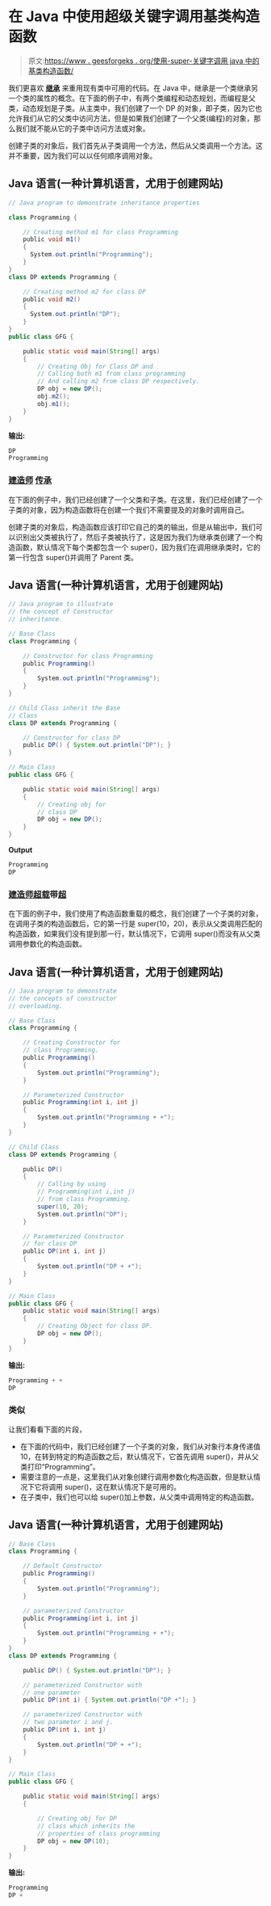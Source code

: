 # 在 Java 中使用超级关键字调用基类构造函数

> 原文:[https://www . geesforgeks . org/使用-super-关键字调用 java 中的基类构造函数/](https://www.geeksforgeeks.org/using-the-super-keyword-to-call-a-base-class-constructor-in-java/)

我们更喜欢 [**继承**](https://www.geeksforgeeks.org/inheritance-in-java/) 来重用现有类中可用的代码。在 Java 中，继承是一个类继承另一个类的属性的概念。在下面的例子中，有两个类编程和动态规划，而编程是父类，动态规划是子类。从主类中，我们创建了一个 DP 的对象，即子类，因为它也允许我们从它的父类中访问方法，但是如果我们创建了一个父类(编程)的对象，那么我们就不能从它的子类中访问方法或对象。

创建子类的对象后，我们首先从子类调用一个方法，然后从父类调用一个方法。这并不重要，因为我们可以以任何顺序调用对象。

## Java 语言(一种计算机语言，尤用于创建网站)

```java
// Java program to demonstrate inheritance properties

class Programming {

    // Creating method m1 for class Programming
    public void m1()
    {
      System.out.println("Programming");
    }
}
class DP extends Programming {

    // Creating method m2 for class DP
    public void m2()
    {
      System.out.println("DP");
    }
}
public class GFG {

    public static void main(String[] args)
    {
        // Creating Obj for Class DP and
        // Calling both m1 from class programming
        // And calling m2 from class DP respectively.
        DP obj = new DP();
        obj.m2();
        obj.m1();
    }
}
```

**输出:**

```java
DP
Programming
```

### [建造师](https://www.geeksforgeeks.org/constructors-in-java/) [传承](https://www.geeksforgeeks.org/inheritance-in-java/)

在下面的例子中，我们已经创建了一个父类和子类。在这里，我们已经创建了一个子类的对象，因为构造函数将在创建一个我们不需要提及的对象时调用自己。

创建子类的对象后，构造函数应该打印它自己的类的输出，但是从输出中，我们可以识别出父类被执行了，然后子类被执行了，这是因为我们为继承类创建了一个构造函数，默认情况下每个类都包含一个 super()，因为我们在调用继承类时，它的第一行包含 super()并调用了 Parent 类。

## Java 语言(一种计算机语言，尤用于创建网站)

```java
// Java program to illustrate
// the concept of Constructor
// inheritance.

// Base Class
class Programming {

    // Constructor for class Programming
    public Programming()
    {
        System.out.println("Programming");
    }
}

// Child Class inherit the Base
// Class
class DP extends Programming {

    // Constructor for class DP
    public DP() { System.out.println("DP"); }
}

// Main Class
public class GFG {

    public static void main(String[] args)
    {
        // Creating obj for
        // class DP
        DP obj = new DP();
    }
}
```

**Output**

```java
Programming
DP
```

### [建造师超载](https://www.geeksforgeeks.org/constructor-overloading-java/)带[超](https://www.geeksforgeeks.org/super-keyword/)

在下面的例子中，我们使用了构造函数重载的概念，我们创建了一个子类的对象，在调用子类的构造函数后，它的第一行是 super(10，20)，表示从父类调用匹配的构造函数，如果我们没有提到那一行，默认情况下，它调用 super()而没有从父类调用参数化的构造函数。

## Java 语言(一种计算机语言，尤用于创建网站)

```java
// Java program to demonstrate
// the concepts of constructor
// overloading.

// Base Class
class Programming {

    // Creating Constructor for
    // class Programming.
    public Programming()
    {
        System.out.println("Programming");
    }

    // Parameterized Constructor
    public Programming(int i, int j)
    {
        System.out.println("Programming + +");
    }
}

// Child Class
class DP extends Programming {

    public DP()
    {
        // Calling by using
        // Programming(int i,int j)
        // from class Programming.
        super(10, 20);
        System.out.println("DP");
    }

    // Parameterized Constructor
    // for class DP
    public DP(int i, int j)
    {
        System.out.println("DP + +");
    }
}

// Main Class
public class GFG {
    public static void main(String[] args)
    {
        // Creating Object for class DP.
        DP obj = new DP();
    }
}
```

**输出:**

```java
Programming + +
DP
```

### 类似

让我们看看下面的片段，

*   在下面的代码中，我们已经创建了一个子类的对象，我们从对象行本身传递值 10，在转到特定的构造函数之后，默认情况下，它首先调用 super()，并从父类打印“Programming”。
*   需要注意的一点是，这里我们从对象创建行调用参数化构造函数，但是默认情况下它将调用 super()，这在默认情况下是可用的。
*   在子类中，我们也可以给 super()加上参数，从父类中调用特定的构造函数。

## Java 语言(一种计算机语言，尤用于创建网站)

```java
// Base Class
class Programming {

    // Default Constructor
    public Programming()
    {
        System.out.println("Programming");
    }

    // parameterized Constructor
    public Programming(int i, int j)
    {
        System.out.println("Programming + +");
    }
}
class DP extends Programming {

    public DP() { System.out.println("DP"); }

    // parameterized Constructor with
    // one parameter
    public DP(int i) { System.out.println("DP +"); }

    // parameterized Constructor with
    // two parameter i and j.
    public DP(int i, int j)
    {
        System.out.println("DP + +");
    }
}

// Main Class
public class GFG {

    public static void main(String[] args)
    {

        // Creating obj for DP
        // class which inherits the
        // properties of class programming
        DP obj = new DP(10);
    }
}
```

**输出:**

```java
Programming
DP +
```